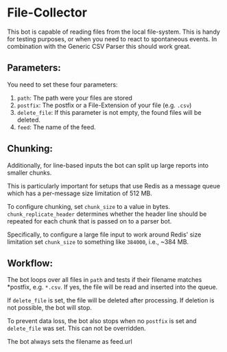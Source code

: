 # File-Collector

This bot is capable of reading files from the local file-system.
This is handy for testing purposes, or when you need to react to spontaneous
events. In combination with the Generic CSV Parser this should work great.

## Parameters:

You need to set these four parameters:
 1. `path`: The path were your files are stored
 2. `postfix`: The postfix or a File-Extension of your file (e.g. `.csv`)
 3. `delete_file`: If this parameter is not empty, the found files will be deleted.
 4. `feed`: The name of the feed.

## Chunking:

Additionally, for line-based inputs the bot can split up large reports into
smaller chunks.

This is particularly important for setups that use Redis as a message queue
which has a per-message size limitation of 512 MB.

To configure chunking, set `chunk_size` to a value in bytes.
`chunk_replicate_header` determines whether the header line should be repeated
for each chunk that is passed on to a parser bot.

Specifically, to configure a large file input to work around Redis' size
limitation set `chunk_size` to something like `384000`, i.e., ~384 MB.

## Workflow:

The bot loops over all files in `path` and tests if their filename matches
*postfix, e.g. `*.csv`. If yes, the file will be read and inserted into the
queue.

If `delete_file` is set, the file will be deleted after processing. If deletion
is not possible, the bot will stop.

To prevent data loss, the bot also stops when no `postfix` is set and
`delete_file` was set. This can not be overridden.

The bot always sets the filename as feed.url 
